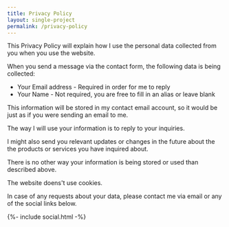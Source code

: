 ```yaml
---
title: Privacy Policy
layout: single-project
permalink: /privacy-policy
---
```


This Privacy Policy will explain how I use the personal data collected from you when you use the website.


When you send a message via the contact form, the following data is being collected:
- Your Email address - Required in order for me to reply
- Your Name - Not required, you are free to fill in an alias or leave blank

This information will be stored in my contact email account, so it would be just as if you were sending an email to me.

The way I will use your information is to reply to your inquiries.

I might also send you relevant updates or changes in the future about the the products or services you have inquired about. 

There is no other way your information is being stored or used than described above.

The website doens't use cookies.


In case of any requests about your data, please contact me via email or any of the social links below.

<div class="post-footer">
	<div class="post-share-wrap">
		<div class="post-share">
		{%- include social.html -%}
		</div>
	</div>
</div>